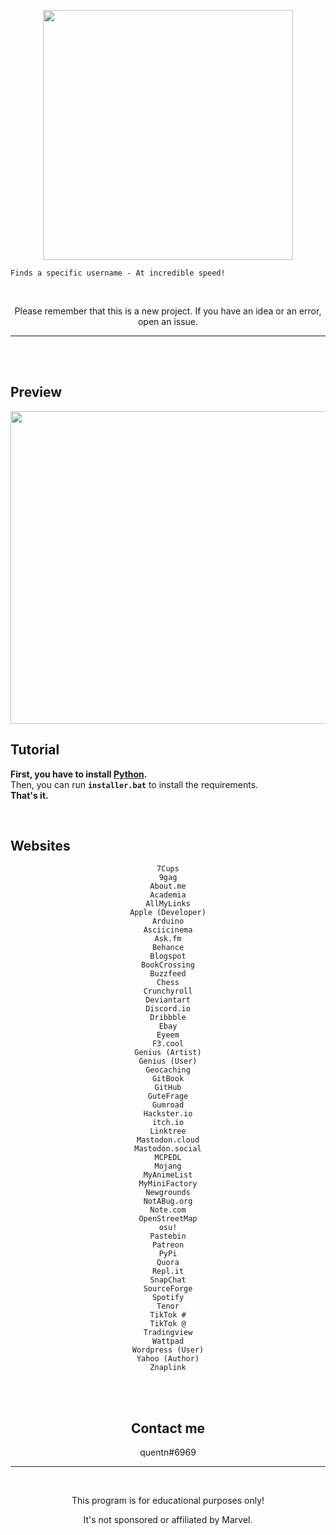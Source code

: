 <p align="center"><img src="https://user-images.githubusercontent.com/107768845/180644106-37ffd18e-3c4c-4116-a9f3-9c2e1ea9ad82.png", width="400", height="400"></p>

```
Finds a specific username - At incredible speed! 
```

<br>


<p align="center">Please remember that this is a new project. If you have an idea or an error, open an issue.</p>

---
<br>
<br>

## Preview

<p align="center"><img src="https://user-images.githubusercontent.com/107768845/180644122-4b3bdc11-eaee-4a90-9e8d-2063fa8653bd.png", width="700", height="500"></p>

## Tutorial 

**First, you have to install [Python](https://www.python.org/downloads).**
<br>
Then, you can run **`installer.bat`** to install the requirements.
<br>
**That's it.**

<br>



## Websites


<center>

```
7Cups
9gag
About.me
Academia
AllMyLinks
Apple (Developer)
Arduino
Asciicinema
Ask.fm
Behance
Blogspot
BookCrossing
Buzzfeed
Chess
Crunchyroll
Deviantart
Discord.io
Dribbble
Ebay
Eyeem
F3.cool
Genius (Artist)
Genius (User)
Geocaching
GitBook
GitHub
GuteFrage
Gumroad
Hackster.io
itch.io
Linktree
Mastodon.cloud
Mastodon.social
MCPEDL
Mojang
MyAnimeList
MyMiniFactory
Newgrounds
NotABug.org
Note.com
OpenStreetMap
osu!
Pastebin
Patreon
PyPi
Quora
Repl.it
SnapChat
SourceForge
Spotify
Tenor
TikTok #
TikTok @
Tradingview
Wattpad
Wordpress (User)
Yahoo (Author)
Znaplink
```

<br>
<br>

## Contact me

quentn#6969
<br>

--- 
<br>
<p align="center">This program is for educational purposes only!</p>
<p align="center">It's not sponsored or affiliated by Marvel.</p>


